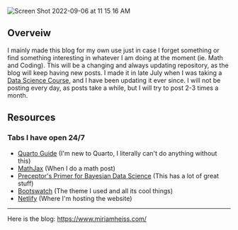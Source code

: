 
![Screen Shot 2022-09-06 at 11 15 16 AM](https://user-images.githubusercontent.com/110204835/188672320-9bb0a49d-4e1f-4141-bcc6-d70936342ffe.png)

## Overveiw

I mainly made this blog for my own use just in case I forget something or find something interesting in whatever I am doing at the moment (ie. Math and Coding). This will be a changing and always updating repository, as the blog will keep having new posts. I made it in late July when I was taking a [Data Science Course](https://bootcamp.davidkane.info/), and I have been updating it ever since. I will not be posting every day, as posts take a while, but I will try to post 2-3 times a month.


## Resources
### Tabs I have open 24/7

- [Quarto Guide](https://quarto.org/docs/guide/) (I'm new to Quarto, I literally can't do anything without this)
- [MathJax](https://www.mathjax.org/#demo) (When I do a math post)
- [Preceptor's Primer for Bayesian Data Science](https://ppbds.github.io/primer/) (This has a lot of great stuff)
- [Bootswatch](https://bootswatch.com/minty/) (The theme I used and all its cool things)
- [Netlify](https://www.netlify.com/) (Where I'm hosting the website)

---

Here is the blog: <https://www.miriamheiss.com/>
